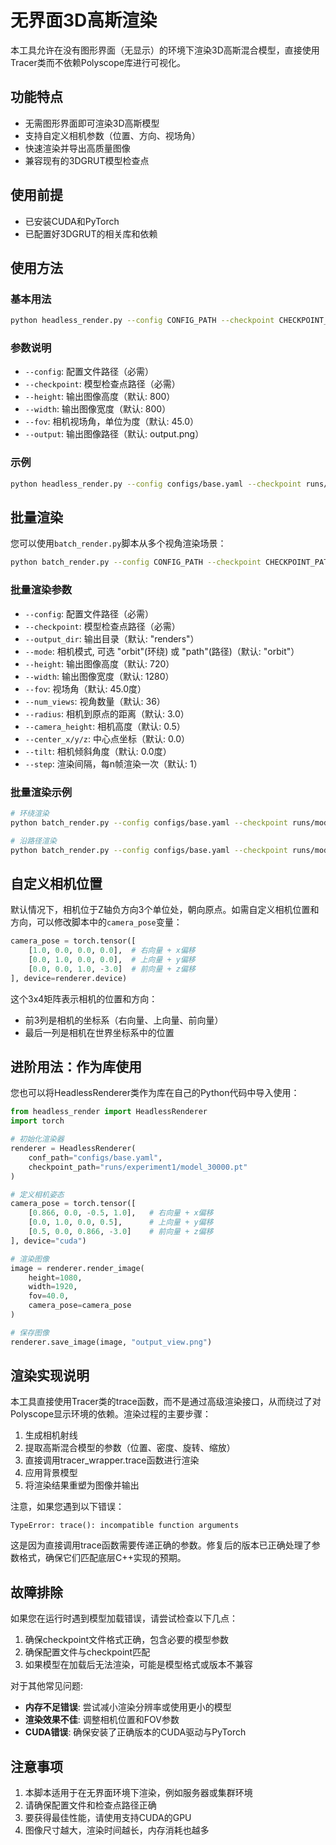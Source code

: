 # 无界面3D高斯渲染

本工具允许在没有图形界面（无显示）的环境下渲染3D高斯混合模型，直接使用Tracer类而不依赖Polyscope库进行可视化。

## 功能特点

- 无需图形界面即可渲染3D高斯模型
- 支持自定义相机参数（位置、方向、视场角）
- 快速渲染并导出高质量图像
- 兼容现有的3DGRUT模型检查点

## 使用前提

- 已安装CUDA和PyTorch
- 已配置好3DGRUT的相关库和依赖

## 使用方法

### 基本用法

```bash
python headless_render.py --config CONFIG_PATH --checkpoint CHECKPOINT_PATH --output OUTPUT_IMAGE_PATH
```

### 参数说明

- `--config`: 配置文件路径（必需）
- `--checkpoint`: 模型检查点路径（必需）
- `--height`: 输出图像高度（默认: 800）
- `--width`: 输出图像宽度（默认: 800）
- `--fov`: 相机视场角，单位为度（默认: 45.0）
- `--output`: 输出图像路径（默认: output.png）

### 示例

```bash
python headless_render.py --config configs/base.yaml --checkpoint runs/experiment1/model_30000.pt --height 1080 --width 1920 --fov 35.0 --output renders/view1.png
```

## 批量渲染

您可以使用`batch_render.py`脚本从多个视角渲染场景：

```bash
python batch_render.py --config CONFIG_PATH --checkpoint CHECKPOINT_PATH --output_dir RENDERS_DIR
```

### 批量渲染参数

- `--config`: 配置文件路径（必需）
- `--checkpoint`: 模型检查点路径（必需）
- `--output_dir`: 输出目录（默认: "renders"）
- `--mode`: 相机模式, 可选 "orbit"(环绕) 或 "path"(路径)（默认: "orbit"）
- `--height`: 输出图像高度（默认: 720）
- `--width`: 输出图像宽度（默认: 1280）
- `--fov`: 视场角（默认: 45.0度）
- `--num_views`: 视角数量（默认: 36）
- `--radius`: 相机到原点的距离（默认: 3.0）
- `--camera_height`: 相机高度（默认: 0.5）
- `--center_x/y/z`: 中心点坐标（默认: 0.0）
- `--tilt`: 相机倾斜角度（默认: 0.0度）
- `--step`: 渲染间隔，每n帧渲染一次（默认: 1）

### 批量渲染示例

```bash
# 环绕渲染
python batch_render.py --config configs/base.yaml --checkpoint runs/model_30000.pt --height 1080 --width 1920 --num_views 60 --radius 5.0 --camera_height 1.0 --output_dir orbit_renders

# 沿路径渲染
python batch_render.py --config configs/base.yaml --checkpoint runs/model_30000.pt --mode path --num_views 120 --output_dir path_renders
```

## 自定义相机位置

默认情况下，相机位于Z轴负方向3个单位处，朝向原点。如需自定义相机位置和方向，可以修改脚本中的`camera_pose`变量：

```python
camera_pose = torch.tensor([
    [1.0, 0.0, 0.0, 0.0],  # 右向量 + x偏移
    [0.0, 1.0, 0.0, 0.0],  # 上向量 + y偏移
    [0.0, 0.0, 1.0, -3.0]  # 前向量 + z偏移
], device=renderer.device)
```

这个3x4矩阵表示相机的位置和方向：
- 前3列是相机的坐标系（右向量、上向量、前向量）
- 最后一列是相机在世界坐标系中的位置

## 进阶用法：作为库使用

您也可以将HeadlessRenderer类作为库在自己的Python代码中导入使用：

```python
from headless_render import HeadlessRenderer
import torch

# 初始化渲染器
renderer = HeadlessRenderer(
    conf_path="configs/base.yaml",
    checkpoint_path="runs/experiment1/model_30000.pt"
)

# 定义相机姿态
camera_pose = torch.tensor([
    [0.866, 0.0, -0.5, 1.0],   # 右向量 + x偏移
    [0.0, 1.0, 0.0, 0.5],      # 上向量 + y偏移
    [0.5, 0.0, 0.866, -3.0]    # 前向量 + z偏移
], device="cuda")

# 渲染图像
image = renderer.render_image(
    height=1080, 
    width=1920, 
    fov=40.0, 
    camera_pose=camera_pose
)

# 保存图像
renderer.save_image(image, "output_view.png")
```

## 渲染实现说明

本工具直接使用Tracer类的trace函数，而不是通过高级渲染接口，从而绕过了对Polyscope显示环境的依赖。渲染过程的主要步骤：

1. 生成相机射线
2. 提取高斯混合模型的参数（位置、密度、旋转、缩放）
3. 直接调用tracer_wrapper.trace函数进行渲染
4. 应用背景模型
5. 将渲染结果重塑为图像并输出

注意，如果您遇到以下错误：

```
TypeError: trace(): incompatible function arguments
```

这是因为直接调用trace函数需要传递正确的参数。修复后的版本已正确处理了参数格式，确保它们匹配底层C++实现的预期。

## 故障排除

如果您在运行时遇到模型加载错误，请尝试检查以下几点：

1. 确保checkpoint文件格式正确，包含必要的模型参数
2. 确保配置文件与checkpoint匹配
3. 如果模型在加载后无法渲染，可能是模型格式或版本不兼容

对于其他常见问题:

- **内存不足错误**: 尝试减小渲染分辨率或使用更小的模型
- **渲染效果不佳**: 调整相机位置和FOV参数
- **CUDA错误**: 确保安装了正确版本的CUDA驱动与PyTorch

## 注意事项

1. 本脚本适用于在无界面环境下渲染，例如服务器或集群环境
2. 请确保配置文件和检查点路径正确
3. 要获得最佳性能，请使用支持CUDA的GPU
4. 图像尺寸越大，渲染时间越长，内存消耗也越多 